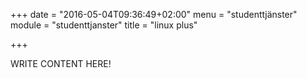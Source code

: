 +++
date = "2016-05-04T09:36:49+02:00"
menu = "studenttjänster"
module = "studenttjanster"
title = "linux plus"

+++

WRITE CONTENT HERE!
